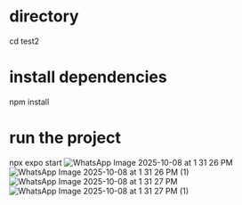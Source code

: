 # directory
cd test2 
# install dependencies
npm install
# run the project
npx expo start
![WhatsApp Image 2025-10-08 at 1 31 26 PM](https://github.com/user-attachments/assets/ad7d5a39-ea3f-41df-98a4-c1ad67e4c3ee)
![WhatsApp Image 2025-10-08 at 1 31 26 PM (1)](https://github.com/user-attachments/assets/cb914331-1ab6-45cf-b1d1-05ca31ea2ec1)
![WhatsApp Image 2025-10-08 at 1 31 27 PM](https://github.com/user-attachments/assets/32280460-749f-41ab-8073-9dd530422cd2)
![WhatsApp Image 2025-10-08 at 1 31 27 PM (1)](https://github.com/user-attachments/assets/fd8cdf32-a1fb-4902-96c4-30bbc7a6fe55)
